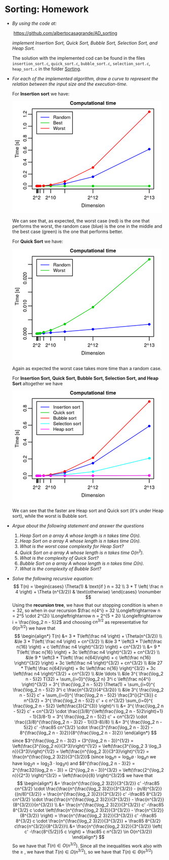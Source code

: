 # Sorting: Homework



- *By using the code at:*

  ​                                         https://github.com/albertocasagrande/AD_sorting

  *implement Insertion Sort, Quick Sort, Bubble Sort, Selection Sort, and Heap Sort.*

  The solution with the implemented cod can be found in the files `insertion_sort.c`, `quick_sort.c`, `bubble_sort.c`, `selection_sort.c`, `heap_sort.c` in the folder [Sorting](../Sorting).

- *For each of the implemented algorithm, draw a curve to represent the relation between the input size and the execution-time.*

  For **Insertion sort** we have:

  <img src="figs/insertion_sort.png" alt="insertion_sort" style="zoom:50%;" />

  We can see that, as expected, the worst case (red) is the one that performs the worst, the random case (blue) is the one in the middle and the best case (green) is the one that performs better.

  For **Quick Sort** we have:

  <img src="figs/quick_sort.png" alt="quick_sort" style="zoom:50%;" />

  Again as expected the worst case takes more time than a random case.

  For **Insertion Sort, Quick Sort, Bubble Sort, Selection Sort, and Heap Sort** altogether we have

  <img src="figs/all.png" alt="all" style="zoom:50%;" />

  We can see that the faster are Heap sort and Quick sort (it's under Heap sort), while the worst is Bubble sort.

- *Argue about the following statement and answer the questions*

  1. *Heap Sort on a array $A$ whose length is n takes time $O(n)$.*
  2. *Heap Sort on a array $A$ whose length is n takes time $\Omega(n)$.*
  3. *What is the worst case complexity for Heap Sort?*
  4. *Quick Sort on a array A whose length is n takes time $O(n^3)$.*
  5. *What is the complexity of Quick Sort?*
  6. *Bubble Sort on a array A whose length is n takes time $\Omega(n)$.*
  7. *What is the complexity of Bubble Sort?*

- *Solve the following recursive equation:*
  $$
  T(n) = \begin{cases}
  \Theta(1) & \text{if } n = 32 \\
  3 * T \left( \frac n 4 \right) + \Theta (n^{3/2}) & \text{otherwise}
  \end{cases}
  \nonumber
  $$
  Using the **recursion tree**, we have that our stopping condition is when $n = 32$, so when in our recursion $\frac n{4^i} = 32 \Longleftrightarrow n = 2^5 \cdot 2^{2i} \Longleftrightarrow n = 2^{5 + 2i} \Longleftrightarrow i = \frac{\log_2 n - 5}2$ and choosing $cn^{3/2}$ as representative for $\Theta(n^{3/2})$ we have that
  $$
  \begin{align*}
  T(n) &= 3 * T\left(\frac n4 \right) + \Theta(n^{3/2}) \\
  &\le 3 * T\left( \frac n4 \right) + cn^{3/2} \\
  &\le 3 * \left(3 * T\left(\frac n{16} \right) + c \left(\frac n4 \right)^{3/2} \right) + cn^{3/2} \\
  &= 9 * T\left( \frac n{16} \right) + 3c \left(\frac n4 \right)^{3/2} + cn^{3/2} \\
  &\le 9 * \left(3 * T\left( \frac n{64}\right) + c \left(\frac n{16} \right)^{3/2} \right) + 3c \left(\frac n4 \right)^{3/2} + cn^{3/2} \\
  &\le 27 * T\left( \frac n{64}\right) + 9c \left(\frac n{16} \right)^{3/2} + 3c \left(\frac n4 \right)^{3/2} + cn^{3/2} \\
  &\le \ldots \\
  &\le 3^{ \frac{\log_2 n - 5}2} T(32) + \sum_{i=0}^{\log_2 n} 3^i c \left(\frac n{4^i} \right)^{3/2}
  = 3^{ \frac{\log_2 n - 5}2} \Theta(1) + \sum_{i=0}^{ \frac{\log_2 n - 5}2} 3^i c \frac{n^{3/2}}{4^{3/2i}} \\
  &\le 3^{ \frac{\log_2 n - 5}2} c' + \sum_{i=0}^{ \frac{\log_2 n - 5}2} \frac{3^i}{2^{3i}} c n^{3/2}
  = 3^{ \frac{\log_2 n - 5}2} c' + c n^{3/2} \sum_{i=0}^{ \frac{\log_2 n - 5}2} \left(\frac{3}{2^{3}} \right)^i \\
  &= 3^{ \frac{\log_2 n - 5}2} c' + cn^{3/2} \cdot \frac{(3/8)^{\left(\frac{\log_2 n - 5}2\right)+1} - 1}{3/8-1}
  = 3^{ \frac{\log_2 n - 5}2} c' + cn^{3/2} \cdot \frac{(3/8)^{\frac{\log_2 n - 3}2} - 1}{(3-8)/8} \\
  &= 3^{ \frac{\log_2 n - 5}2} c' -\frac85 cn^{3/2} \cdot \frac{3^{\frac{\log_2 n - 3}2} - 8^{\frac{\log_2 n - 3}2}}{8^{\frac{\log_2 n - 3}2}}
  \end{align*}
  $$
  since $3^{\frac{\log_2 n - 3}2} = (3^{\log_2 n - 3})^{1/2} = \left(\frac{3^{\log_2 n}}{3^3}\right)^{1/2} = \left(\frac{3^{\log_2 3 \log_3 n}}{3^3}\right)^{1/2} = \left(\frac{n^{\log_2 3}}{3^3}\right)^{1/2} = \frac{n^{\frac{\log_2 3}2}}{3^{3/2}}$ (since $\log_b n = \log_b a \cdot \log_a n$ we have $\log_2 n = \log_2 3 \cdot \log_3 n$) and $8^{\frac{\log_2 n - 3}2} = 2^{\frac32(\log_2 n - 3)} = (2^{\log_2 n - 3})^{3/2} = \left(\frac{2^{\log_2 n}}{2^3} \right)^{3/2} = \left(\frac{n}{8} \right)^{3/2}$ we have that
  $$
  \begin{align*}
  &= \frac{n^{\frac{\log_2 3}2}}{3^{3/2}} c' -\frac85 cn^{3/2} \cdot \frac{\frac{n^{\frac{\log_2 3}2}}{3^{3/2}} - (n/8)^{3/2}}{(n/8)^{3/2}} 
  = \frac{n^{\frac{\log_2 3}2}}{3^{3/2}} c' -\frac85 8^{3/2} cn^{3/2} \cdot \frac{\frac{n^{\frac{\log_2 3}2}}{3^{3/2}} - \frac{n^{3/2}}{8^{3/2}}}{n^{3/2}} \\
  &= \frac{n^{\frac{\log_2 3}2}}{3^{3/2}} c' -\frac85 8^{3/2} c \cdot \left(\frac{n^{\frac{\log_2 3}2}}{3^{3/2}} - \frac{n^{3/2}}{8^{3/2}} \right)
  = \frac{n^{\frac{\log_2 3}2}}{3^{3/2}} c' -\frac85 8^{3/2} c \cdot \frac{n^{\frac{\log_2 3}2}}{3^{3/2}} + \frac85 8^{3/2} c\frac{n^{3/2}}{8^{3/2}}\\
  &= \frac{n^{\frac{\log_2 3}2}}{3^{3/2}} \left( c' -\frac{8^{5/2}}5 c \right) + \frac85 c n^{3/2}
  \in O(n^{3/2})
  \end{align*}
  $$
  So we have that $T(n) \in O(n^{3/2})$. Since all the inequalities work also with the $\ge$ , we have that $T(n) \in \Omega(n^{3/2})$, so we have that $T(n) \in \Theta(n^{3/2})$

